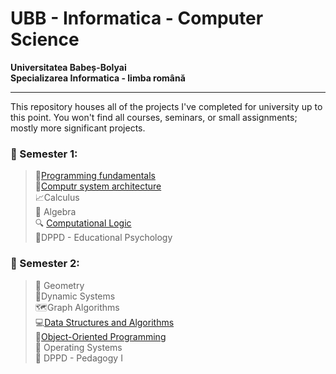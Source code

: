 # UBB - Informatica - Computer Science
**Universitatea Babeș-Bolyai**  
**Specializarea Informatica - limba română**  

---

This repository houses all of the projects I've completed for university up to this point. You won't find all courses, seminars, or small assignments; mostly more significant projects.


### :file_folder: Semester 1: <br>
> :snake:[Programming fundamentals](semester%201/FP) <br>
> :electric_plug:[Computr system architecture](semester%201/ASC) <br>
> :chart_with_upwards_trend:Calculus <br>
> 📐 Algebra <br>
> 🔍 [Computational Logic](semester%201/LC) <br>
> :baby:DPPD - Educational Psychology

### :file_folder: Semester 2: <br>
> 📏 Geometry <br>
> :100:Dynamic Systems <br>
> :world_map:Graph Algorithms <br>
> :computer:[Data Structures and Algorithms](semester%202/SDA) <br>
> :mag_right:[Object-Oriented Programming](semester%202/OOP) <br>
> 🐧 Operating Systems <br>
> 🧠 DPPD - Pedagogy I
